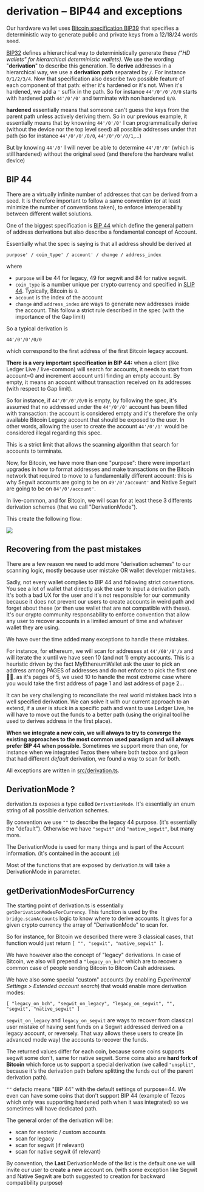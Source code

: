 # derivation – BIP44 and exceptions

Our hardware wallet uses [Bitcoin specification BIP39](https://github.com/bitcoin/bips/blob/master/bip-0039.mediawiki) that specifies a deterministic way to generate public and private keys from a 12/18/24 words seed.

[BIP32](https://github.com/bitcoin/bips/blob/master/bip-0032.mediawiki) defines a hierarchical way to deterministically generate these _("HD wallets" for hierarchical deterministic wallets)_. We use the wording "**derivation**" to describe this generation. To **derive** addresses in a hierarchical way, we use a **derivation path** separated by `/`. For instance `0/1/2/3/4`. Now that specification also describe two possible feature of each component of that path: either it's hardened or it's not. When it's hardened, we add a `'` suffix in the path. So for instance `44'/0'/0'/0/0` starts with hardened path `44'/0'/0'` and terminate with non hardened `0/0`.

**hardened** essentially means that someone can't guess the keys from the parent path unless actively deriving them. So in our previous example, it essentially means that by knowning `44'/0'/0'` I can programmatically derive (without the device nor the top level seed) all possible addresses under that path (so for instance `44'/0'/0'/0/0`, `44'/0'/0'/0/1`,...)

But by knowing `44'/0'` I will never be able to determine `44'/0'/0'` (which is still hardened) without the original seed (and therefore the hardware wallet device)

## BIP 44

There are a virtually infinite number of addresses that can be derived from a seed.
It is therefore important to follow a same convention (or at least minimize the number of conventions taken), to enforce interoperability between different wallet solutions.

One of the biggest specification is [BIP 44](https://github.com/bitcoin/bips/blob/master/bip-0044.mediawiki) which define the general pattern of address derivations but also describe a fondamental concept of Account.

Essentially what the spec is saying is that all address should be derived at

```
purpose' / coin_type' / account' / change / address_index
```

where

- `purpose` will be 44 for legacy, 49 for segwit and 84 for native segwit.
- `coin_type` is a number unique per crypto currency and specified in [SLIP 44](https://github.com/satoshilabs/slips/blob/master/slip-0044.md). Typically, Bitcoin is `0`.
- `account` is the index of the account
- `change` and `address_index` are ways to generate new addresses inside the account. This follow a strict rule described in the spec (with the importance of the Gap limit)

So a typical derivation is

```
44'/0'/0'/0/0
```

which correspond to the first address of the first Bitcoin legacy account.

**There is a very important specification in BIP 44:** when a client (like Ledger Live / live-common) will search for accounts, it needs to start from account=0 and increment account until finding an empty account. By empty, it means an account without transaction received on its addresses (with respect to Gap limit).

So for instance, if `44'/0'/0'/0/0` is empty, by following the spec, it's assumed that no addressed under the `44'/0'/0'` account has been filled with transaction: the account is considered empty and it's therefore the only available Bitcoin Legacy account that should be exposed to the user. In other words, allowing the user to create the account `44'/0'/1'` would be considered illegal regarding this spec.

This is a strict limit that allows the scanning algorithm that search for accounts to terminate.

Now, for Bitcoin, we have more than one "purpose": there were important upgrades in how to format addresses and make transactions on the Bitcoin network that required to move to a fundamentally different account: this is why Segwit accounts are going to be on `49'/0'/account'` and Native Segwit are going to be on `84'/0'/account'`.

In live-common, and for Bitcoin, we will scan for at least these 3 differents derivation schemes (that we call "DerivationMode").

This create the following flow:

![](excalidraw-btc-scan-accounts.png)

## Recovering from the past mistakes

There are a few reason we need to add more "derivation schemes" to our scanning logic, mostly because user mistake OR wallet developer mistakes.

Sadly, not every wallet complies to BIP 44 and following strict conventions. You see a lot of wallet that directly ask the user to input a derivation path. It's both a bad UX for the user and it's not responsible for our community because it does not prevent our users to create accounts in weird path and forget about these (or then use wallet that are not compatible with these). It's our crypto community responsability to enforce convention that allow any user to recover accounts in a limited amount of time and whatever wallet they are using.

We have over the time added many exceptions to handle these mistakes.

For instance, for ethereum, we will scan for addresses at `44'/60'/0'/x` and will iterate the x until we have seen 10 (and not 1) empty accounts. This is a heuristic driven by the fact MyEthereumWallet ask the user to pick an address among PAGES of addresses and do not enforce to pick the first one 🤷‍♂️. as it's pages of 5, we used 10 to handle the most extreme case where you would take the first address of page 1 and last address of page 2...

It can be very challenging to reconciliate the real world mistakes back into a well specified derivation. We can solve it with our current approach to an extend, if a user is stuck in a specific path and want to use Ledger Live, he will have to move out the funds to a better path (using the original tool he used to derives address in the first place).

**When we integrate a new coin, we will always to try to converge the existing approaches to the most common used paradigm and will always prefer BIP 44 when possible.** Sometimes we support more than one, for instance when we integrated Tezos there where both tezbox and galleon that had different _default_ derivation, we found a way to scan for both.

All exceptions are written in [src/derivation.ts](../src/derivation.ts).

## DerivationMode ?

derivation.ts exposes a type called `DerivationMode`. It's essentially an enum string of all possible derivation schemes.

By convention we use `""` to describe the legacy 44 purpose. (it's essentially the "default"). Otherwise we have `"segwit"` and `"native_segwit"`, but many more.

The DerivationMode is used for many things and is part of the Account information. (it's contained in the account `id`)

Most of the functions that are exposed by derivation.ts will take a DerivationMode in parameter.

## getDerivationModesForCurrency

The starting point of derivation.ts is essentially `getDerivationModesForCurrency`. This function is used by the `bridge.scanAccounts` logic to know where to derive accounts. It gives for a given crypto currency the array of "DerivationMode" to scan for.

So for instance, for Bitcoin we described there were 3 classical cases, that function would just return `[ "", "segwit", "native_segwit" ]`.

We have however also the concept of "legacy" derivations. In case of Bitcoin, we also will prepend a `"legacy_on_bch"` which are to recover a common case of people sending Bitcoin to Bitcoin Cash addresses.

We have also some special "custom" accounts (by enabling _Experimental Settings > Extended account search_) that would enable more derivation modes:

```
[ "legacy_on_bch", "segwit_on_legacy", "legacy_on_segwit", "", "segwit", "native_segwit" ]
```

`segwit_on_legacy` and `legacy_on_segwit` are ways to recover from classical user mistake of having sent funds on a Segwit addressed derived on a legacy account, or reversely. That way allows these users to create (in advanced mode way) the accounts to recover the funds.

The returned values differ for each coin, because some coins supports segwit some don't, same for native segwit. Some coins also are **hard fork of Bitcoin** which force us to support a special derivation (we called `"unsplit"`, because it's the derivation path before splitting the funds out of the parent derivation path).

`""` defacto means "BIP 44" with the default settings of purpose=44. We even can have some coins that don't support BIP 44 (example of Tezos which only was supporting hardened path when it was integrated) so we sometimes will have dedicated path.

The general order of the derivation will be:

- scan for esoteric / custom accounts
- scan for legacy
- scan for segwit (if relevant)
- scan for native segwit (if relevant)

By convention, the **Last** DerivationMode of the list is the default one we will invite our user to create a new account on. (with some exception like Segwit and Native Segwit are both suggested to creation for backward compatibility purpose)
